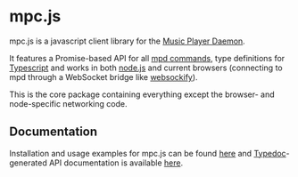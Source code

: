 # mpc.js

mpc.js is a javascript client library for the [Music Player Daemon](https://www.musicpd.org/).

It features a Promise-based API for all [mpd commands](https://www.musicpd.org/doc/protocol/command_reference.html),
type definitions for [Typescript](https://www.typescriptlang.org/) and works in both
[node.js](https://nodejs.org/) and current browsers (connecting to mpd through a WebSocket bridge
like [websockify](https://github.com/kanaka/websockify)).

This is the core package containing everything except the browser- and node-specific networking code.

## Documentation

Installation and usage examples for mpc.js can be found [here](https://github.com/hbenl/mpc-js-node)
and [Typedoc](http://typedoc.io/)-generated API documentation is available 
[here](https://hbenl.github.io/mpc-js/typedoc/classes/_mpc_.mpc.html).
